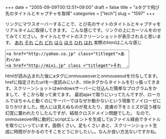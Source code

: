 +++
date = "2005-09-09T00:12:51+09:00"
draft = false
title = "aタグで飛び先のタイトルとキャプチャを取得"
categories = ["tech"]
slug = "1597"
+++

<script src="http://hbkr.jp/gettitle/gettitle3.js"></script>
リンクにマウスオーバーすることで、とび先のサイトのタイトルとキャプチャをリアルタイムに取得してきます。
こんな感じです。リンクの上にカーソルをのせてみてください。タイトルとサイトのスクリーンショットが表示されると思います。
<a href="http://yahoo.co.jp" class="titleget">あれ</a>
<a href="http://mixi.jp" class ="titleget">それ</a>
<a href="http://tanteifile.com" class ="titleget">これ</a>
<a href="http://pplog.jugem.cc" class ="titleget">どれ</a>
<a href="http://daiskip.com" class ="titleget">はら</a>
<a href="http://glover.jp" class ="titleget">ほろ</a>
<a href="http://lolipop.jp" class ="titleget">ひれ</a>
<a href="http://jugem.jp" class ="titleget">はれ</a>
実際のhtmlはこんな感じ
<textarea style="width:400px; height:60px;">
<a href="http://yahoo.co.jp" class="titleget">あれ</a>
<a href="http://mixi.jp" class ="titleget">それ</a>
<a href="http://tanteifile.com" class ="titleget">これ</a>
<a href="http://pplog.jugem.cc" class ="titleget">どれ</a>
<a href="http://daiskip.com" class ="titleget">はら</a>
<a href="http://glover.jp" class ="titleget">ほろ</a>
<a href="http://lolipop.jp" class ="titleget">ひれ</a>
<a href="http://jugem.jp" class ="titleget">はれ</a>
</textarea>
htmlが読み込まれた後にaタグにonmouseoverとonmouseoutを付与してます。hrefに指定されたurlを一度読みにいき、titleタグからタイトルを引っ張ってきます。スクリーンショットはwindowsサーバーに仕込んだ簡単なプログラムをかまして、そこから取って来てます。
最初ajaxで取りにいってたんですが、ローカルではちゃんと動くのにサーバーではなぜか動かないという現象でノイローゼになりかけました。他人には見えぬものが見えたり、皮膚の下をミミズが這う様な幻覚に襲われたりしたんですが、結局クロスドメイン問題でした。
なので、onmouseover時に動的にscriptエレメントを生成してjsファイル経由でタイトルを取りにいっています。面倒くさい。足もくさい
あと、スクリーンショット生成に時間がかかるのでそこをどうにかしたい。。なんか良い方法ないですかね。
